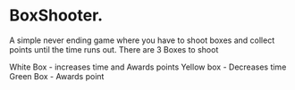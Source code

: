 # BoxShooter.
A simple never ending game where you have to shoot boxes and collect points until the time runs out. There are 3 Boxes to shoot

White Box - increases time and Awards points
Yellow box - Decreases time
Green Box - Awards point
